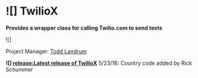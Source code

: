 # ![] TwilioX
**Provides a wrapper class for calling Twilio.com to send texts**

![]

Project Manager: [Todd Landrum](mailto:todd@paladinpgm.com)

**![] [release:Latest release of TwilioX](618145)**
5/23/16: Country code added by Rick Schummer